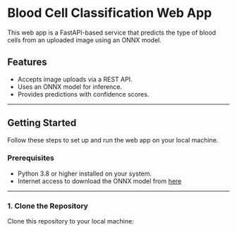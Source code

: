 # Blood Cell Classification Web App

This web app is a FastAPI-based service that predicts the type of blood cells from an uploaded image using an ONNX model.

## Features

- Accepts image uploads via a REST API.
- Uses an ONNX model for inference.
- Provides predictions with confidence scores.

---

## Getting Started

Follow these steps to set up and run the web app on your local machine.

### Prerequisites

- Python 3.8 or higher installed on your system.
- Internet access to download the ONNX model from [here](https://drive.google.com/drive/folders/1MpG-Sy-GGQCoQc3Raef7bGyyWTuqB4bw?usp=sharing)

---

### 1. Clone the Repository

Clone this repository to your local machine:
